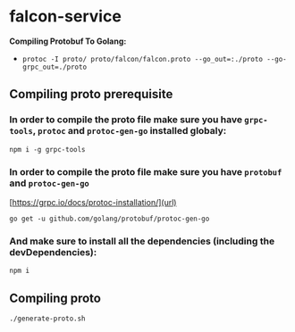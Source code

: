 # falcon-service
**Compiling Protobuf To Golang:**
- `protoc -I proto/ proto/falcon/falcon.proto --go_out=:./proto --go-grpc_out=./proto`

## Compiling proto prerequisite
### In order to compile the proto file make sure you have `grpc-tools`, `protoc` and `protoc-gen-go` installed globaly:

`npm i -g grpc-tools`

### In order to compile the proto file make sure you have `protobuf` and `protoc-gen-go`

[https://grpc.io/docs/protoc-installation/](url)

`go get -u github.com/golang/protobuf/protoc-gen-go`

### And make sure to install all the dependencies (including the devDependencies):
`npm i`

## Compiling proto
`./generate-proto.sh`
